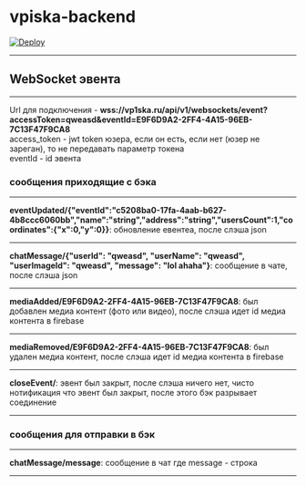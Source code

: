 # vpiska-backend
[![Deploy](https://github.com/iamsorryprincess/vpiska-backend-go/workflows/build-deploy/badge.svg)](https://github.com/iamsorryprincess/vpiska-backend-go/actions)
____

## WebSocket эвента
____

Url для подключения - **wss://vp1ska.ru/api/v1/websockets/event?accessToken=qweasd&eventId=E9F6D9A2-2FF4-4A15-96EB-7C13F47F9CA8**    
access_token - jwt token юзера, если он есть, если нет (юзер не зареган), то не передавать параметр токена    
eventId - id эвента    

### сообщения приходящие с бэка
____

**eventUpdated/{"eventId":"c5208ba0-17fa-4aab-b627-4b8ccc6060bb","name":"string","address":"string","usersCount":1,"coordinates":{"x":0,"y":0}}**: 
обновление евентеа, после слэша json
____

**chatMessage/{"userId": "qweasd", "userName": "qweasd", "userImageId": "qweasd", "message": "lol ahaha"}**: 
сообщение в чате, после слэша json
____

**mediaAdded/E9F6D9A2-2FF4-4A15-96EB-7C13F47F9CA8**: 
был добавлен медиа контент (фото или видео), после слэша идет id медиа контента в firebase
____

**mediaRemoved/E9F6D9A2-2FF4-4A15-96EB-7C13F47F9CA8**: 
был удален медиа контент, после слэша идет id медиа контента в firebase
____

**closeEvent/**: 
эвент был закрыт, после слэша ничего нет, чисто нотификация что эвент был закрыт, после этого бэк разрывает соединение
____

### сообщения для отправки в бэк
____

**chatMessage/message**: 
сообщение в чат где message - строка
____
